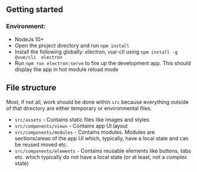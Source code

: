 ## Getting started
### Environment:
* NodeJs 10+
* Open the project directory and run `npm install`
* Install the following globally: *electron*, *vue-cli* using `npm install -g @vue/cli  electron`
* Run `npm run electron:serve` to fire up the development app.  This should display the app in hot module reload mode

## File structure
 Most, if not all, work should be done within `src` because everything outside of that directory are either temporary or environmental files.
 * `src/assets` - Contains static files like images and styles
 * `src/components/views` - Contains app UI layout
 * `src/components/modules` - Contains modules.  Modules are sections/areas of the app UI which, typically, have a local state and can be reused moved etc.
 * `src/components/elements` - Contains reusable elements like buttons, tabs etc. which typically do not have a local state (or at least, not a complex state)

